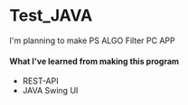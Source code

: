 # Test_JAVA

I'm planning to make PS ALGO Filter PC APP


#### What I've learned from making this program

- REST-API
- JAVA Swing UI